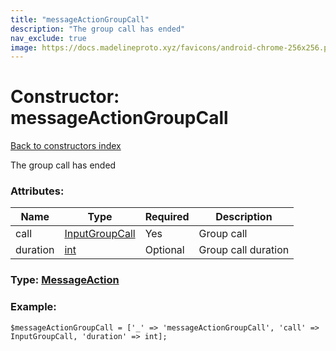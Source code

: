 ```yaml
---
title: "messageActionGroupCall"
description: "The group call has ended"
nav_exclude: true
image: https://docs.madelineproto.xyz/favicons/android-chrome-256x256.png
---
```

# Constructor: messageActionGroupCall  
[Back to constructors index](/API_docs/constructors/index.html)



The group call has ended

### Attributes:

| Name     |    Type       | Required | Description |
|----------|---------------|----------|-------------|
|call|[InputGroupCall](/API_docs/types/InputGroupCall.html) | Yes|Group call|
|duration|[int](/API_docs/types/int.html) | Optional|Group call duration|



### Type: [MessageAction](/API_docs/types/MessageAction.html)


### Example:

```
$messageActionGroupCall = ['_' => 'messageActionGroupCall', 'call' => InputGroupCall, 'duration' => int];
```  
